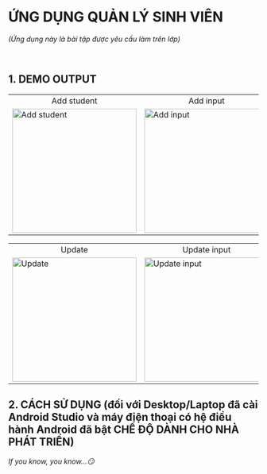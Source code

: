 <!--///////////////////////////////////////////////////////////////////////-->
<h1>ỨNG DỤNG QUẢN LÝ SINH VIÊN</h1>
<p><i>(Ứng dụng này là bài tập được yêu cầu làm trên lớp)</i></p></br>
<!-- <h2>1. TỔNG QUAN</h2>
Các chức năng chính:</br>
<ul>
  <li>Đăng ký/ Đăng nhập tài khoản người dùng</li>
  <li>Dữ liệu người dùng (tài khoản, mật khẩu, tên) lưu vào Firebase</li>
  <li>Hiển thị sản phẩm theo danh sách cuộn(recyclerView)</li>
  <li>Tìm kiếm sản phẩm</li>
  <li>Xem chi tiết từng sản phẩm</li>
  <li>Thêm sản phẩm vào giỏ hàng theo danh sách cuộn(recyclerView)</li>
  <li>Xóa, tăng/giảm số lượng sản phẩm trong giỏ hàng</li>
  <li>Tính tổng số tiền của giỏ hàng</li>
  <li>Thanh toán giỏ hàng</li>
  <li>Xem thông tin cá nhân (Tên, Email, UID) và sửa (Tên)</li>
</ul> -->
<h2>1. DEMO OUTPUT</h2>
<table>
  <tbody>
    <tr>
      <td align="center">Add student</td>
      <td align="center">Add input</td>
      <td align="center">After add</td>
    </tr>
    <tr>
      <td>
        <img src="https://github.com/user-attachments/assets/1150d4c4-92d5-4fd7-b1ff-a9c2c0f6f0db" width="250" alt="Add student">
      </td>
      <td>
        <img src="https://github.com/user-attachments/assets/4894214b-37cf-4447-8753-713cacec1f00" width="250" alt="Add input">
      </td>
      <td>
        <img src="https://github.com/user-attachments/assets/3043d82b-72dd-47c6-98c9-2b9a643ad125" width="250" alt="After add">
      </td>
    </tr>
  </tbody>
</table>

<table>
  <tbody>
     <tr>
      <td align="center">Update</td>
      <td align="center">Update input</td>
      <td align="center">After update</td>
    </tr>
    <tr>
      <td>
        <img src="https://github.com/user-attachments/assets/aa7262b2-8996-4344-867d-d415c39a288b" width="250" alt="Update">
      </td>
      <td>
        <img src="https://github.com/user-attachments/assets/00880470-6dd5-4d0a-8ad4-f9306ff67fa7" width="250" alt="Update input">
      </td>
      <td>
        <img src="https://github.com/user-attachments/assets/1b8ba56b-6546-42f1-be78-8c9244078a82" width="250" alt="After update">
      </td>
    </tr> 
  </tbody>
</table>
    
<h2>2. CÁCH SỬ DỤNG (đối với Desktop/Laptop đã cài Android Studio và máy điện thoại có hệ điều hành Android đã bật CHẾ ĐỘ DÀNH CHO NHÀ PHÁT TRIỂN)</h2>
<p><i>If you know, you know...😏</i></p>
